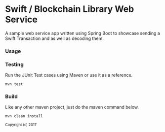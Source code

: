 # Swift / Blockchain Library Web Service

A sample web service app written using Spring Boot to showcase sending a Swift Transaction and as well as decoding them.

<h3>Usage</h3>

<h3>Testing</h3>

Run the JUnit Test cases using Maven or use it as a reference.

	mvn test

<h3>Build</h3>

Like any other maven project, just do the maven command below.

    mvn clean install

<sub>Copyright (c) 2017</sub>

